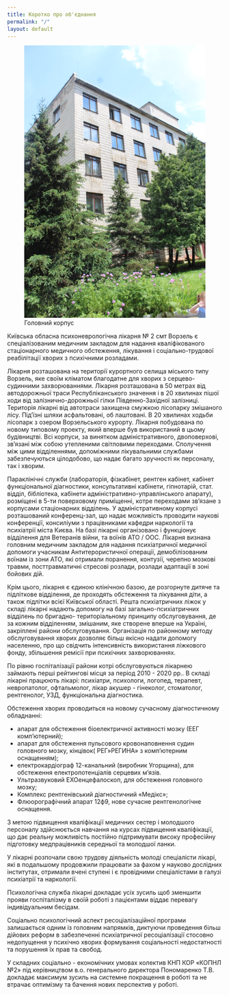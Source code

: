 ```yaml
---
title: Коротко про об'єднання
permalink: "/"
layout: default
---
```


<figure class="figure figure_left">
    <img src="/images/image1.jpeg" alt="Головний корпус" class="img_fluid">
    <figcaption class="figure__figcaption">Головний корпус</figcaption>
</figure>

Київська обласна психоневрологічна лікарня № 2 смт Ворзель є спеціалізованим медичним закладом для надання кваліфікованого стаціонарного медичного обстеження, лікування і соціально-трудової реабілітації хворих з психічними розладами.

Лікарня розташована на території курортного селища міського типу Ворзель, яке своїм кліматом благодатне для хворих з серцево-судинними захворюваннями. Лікарня розташована в 50 метрах від автодорожньої траси Республіканського значення і в 20 хвилинах пішої ходи від залізнично-дорожньої гілки Південно-Західної залізниці. Територія лікарні від автотраси захищена смужкою лісопарку змішаного лісу. Під’їзні шляхи асфальтовані, об лаштовані. В 20 хвилинах ходьби лісопарк з озером Ворзельського курорту. Лікарня побудована по новому типовому проекту, який вперше був використаний в цьому будівництві. Всі корпуси, за винятком адміністративного, двоповерхові, зв’язані між собою утепленими світловими переходами. Сполучення між цими відділеннями, допоміжними лікувальними службами забезпечуються цілодобово, що надає багато зручності як персоналу, так і хворим.

Параклінічні служби (лабораторія, фізкабінет, рентген кабінет, кабінет функціональної діагностики, консультативні кабінети, гіпнотарій, стат. відділ, бібліотека, кабінети адміністративно-управлінського апарату), розміщені в 5-ти поверховому приміщенні, котре переходами зв’язане з корпусами стаціонарних відділень. У адміністративному корпусі розташований конференц-зал, що надає можливість проводити наукові конференції, консиліуми з працівниками кафедри наркології та психіатрії міста Києва.
На базі лікарні організовано і функціонує відділення для Ветеранів війни, та воїнів АТО / ООС. Лікарня визнана головним медичним закладом для надання психіатричної медичної допомоги учасникам Антитерористичної операції, демобілізованим воїнам із зони АТО, які отримали поранення, контузії, черепно мозкові травми, посттравматичні стресові розлади, розлади адаптації в зоні бойових дій.

Крім цього, лікарня є єдиною клінічною базою, де розгорнуте дитяче та підліткове відділення, де проходять обстеження та лікування діти, а також підлітки всієї Київської області. Решта психіатричних ліжок у складі лікарні надають допомогу на базі загально-психіатричних відділень по бригадно- територіальному принципу обслуговування, де за кожним відділенням, змішаним, яке створене вперше на Україні, закріплені райони обслуговування. Організація по районному методу обслуговування хворих дозволяє більш якісно надати допомогу населенню, про що свідчить інтенсивність використання ліжкового фонду, збільшення ремісії при психічних захворюваннях.

По рівню госпіталізації райони котрі обслуговуються лікарнею займають перші рейтингові місця за період 2010 - 2020 рр..
В складі лікарні працюють лікарі: психіатри, психологи, логопед, терапевт, невропатолог, офтальмолог, лікар акушер - гінеколог, стоматолог, рентгенолог, УЗД, функціональна діагностика.

Обстеження хворих проводиться на новому сучасному діагностичному обладнанні:
* апарат для обстеження біоелектричної активності мозку (ЕЕГ комп’ютерний);
* апарат для обстеження пульсового кровонаповнення судин головного мозку, кінцівок( РЕГ»РЕГИНА» з комп’ютерним оснащенням);
* електрокардіограф 12-канальний (виробник Угорщина), для обстеження електропотенціалів серцевих м’язів.
* Ультразвуковий ЕХОенцефалоскоп, для обстеження головного мозку;
* Комплекс рентгенівський діагностичний «Медікс»;
* Флюорографічний апарат 12ф9, нове сучасне рентгенологічне оснащення.

З метою підвищення кваліфікації медичних сестер і молодшого персоналу здійснюється навчання на курсах підвищення кваліфікації, що дає реальну можливість постійно підтримувати високу професійну підготовку медпрацівників середньої та молодшої ланки.

У лікарні розпочали свою трудову діяльність молоді спеціалісти лікарі, які в подальшому продовжили працювати за фахом у науково дослідних інститутах, отримали вчені ступені і є провідними спеціалістами в галузі психіатрії та наркології.

Психологічна служба лікарні докладає усіх зусиль щоб зменшити прояви госпіталізму в своїй роботі з пацієнтами віддає перевагу індивідуальним бесідам.

Соціально психологічний аспект ресоціалізаційної програми залишається одним із головним напрямків, диктуючи проведення більш дійових реформ в забезпеченні психіатричної ресоціалізації стосовно недопущення у психічно хворих формування соціальності недостатності та порушення їх прав та свобод.

У складних соціально - економічних умовах колектив КНП КОР «КОПНЛ №2» під керівництвом в.о. генерального директора Пономаренко Т.В. докладає максимум зусиль на системне покращення в роботі та не втрачає оптимізму та бачення нових перспектив у роботі.
